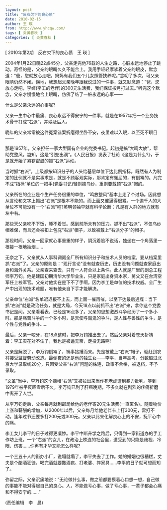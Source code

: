 ```yaml
---
layout: post
title: "反右欠下的良心债"
date: 2010-02-15
author: 王 瑛
from: http://www.yhcqw.com/
tags: [ 炎黄春秋 ]
categories: [ 炎黄春秋 ]
---
```



[ 2010年第2期　反右欠下的良心债　王 瑛 ]


2004年1月22日晚22点45分，父亲走完他76载的人生之路，心脏永远地停止了跳动。奇怪的是，父亲的眼睛久久不能合上。我用手轻轻摩挲着父亲的眼皮，默念道：“爸，您就放心走吧，妈妈有我们五个儿女照管扶养呢。”念叨了多次，可父亲眼睛仍然不闭。倏地，我想起父亲晚年跟我说过的一件事，就又默念道：“爸，您放心走吧，李婶(李工的老伴)的300元生活费，我们保证按月打过去。”听完这个默念，父亲才慢慢地合上眼睛，仿佛了结了一桩永远的心事——

什么是父亲永远的心事呢?

父亲一生中心中最痛、良心永远不得安宁的一件事，就是在1957年把一个业务技术骨干打成“右派”，并殃及后人。

晚年的父亲常常被这件冤案错案折磨得坐卧不安，夜里难以入眠，以至死不瞑目——


那是1957年，父亲担任一家大型国有企业的党委书记。起初是搞“大鸣大放”，帮助党整风。岂知，这是“引蛇出洞”。《人民日报》发表了社论《这是为什么?》，于是就开始了紧锣密鼓的抓“右派”运动。


当时抓“右派”，上级都按知识分子的人头给基层单位下达比例指标。既然有人为制定的比例就不是实事求是，就是不顾客观实际，那肯定有冤屈的，有倒霉的。凡完不成“指标”单位的一把手(党委书记)轻则摘乌纱，重则要戴顶“右派”帽的。


父亲所在的企业是个生产任务很重的单位，“鸣放整风”基本上走了个过场。因此想从言论和文字上抓出“右派”是根本不能的。而上面又催逼得很紧。一个逾千人的大单位不可能没有一个“右派”吧?英明领袖早就有科学论断：凡是有人群的地方就有左中右。

那些天父亲吃不下饭，睡不着觉。感到前所未有的压力。抓不出“右派”，不仅乌纱帽难保，而且还会被扣上包庇“右派”帽子，以致被戴上“右派分子”的帽子。

那段时间，父亲一回家就心事重重的样子，阴沉着脸不说话，独坐在一个角落里一根接一根地抽烟……


无奈之下，父亲就从人事科调阅全厂所有知识分子和技术人员的档案，要从档案里抓“右派”了。父亲的原则是：“现行言论”没有就查历史，历史没有问题就查家庭出身和海外关系。父亲查来查去，只有一人符合以上条件。此人就是厂里的副总工程师李万钧。他是建国初期清华大学毕业生，只是家庭出身资本家，舅父又在台湾空军任上校军官。父亲对他实在是下不了手啊。因为李工是单位的技术权威。全厂生产中出现的技术难题，唯有他亲自下手才能解决。


父亲单位“右派”名单迟迟报不上去，而上面一催再催，以至下达最后通牒：当下抓“右派”就是政治任务，就是大局，今天18点以前抓不出“右派”来，拿你这个党委书记是问。父亲看看表，已经是16点多了。父亲的思想激烈斗争经历了一个多小时。那是痛苦斗争的一个多小时，是天使与魔鬼的争斗，是人性与兽性的争斗，是个性与党性的争斗……

最后，父亲一咬牙，在18点整时，把李万钧推出去了。然后父亲对着苍天祈祷着：李工实在对不住了，我也是被逼无奈，走投无路啊!


父亲是解脱了，李万钧倒霉了，祸事接踵而来。先是被戴上“右派”帽子，驱赶到农村接受监督劳动改造。最倒霉的还是他的独生女——李平，当年高考，分数超过北京大学录取线20分，只因受父亲“右派”问题的株连，政审不合格，被退档，不予录取。


“文革”当中，李万钧这个摘帽“右派”又被拉出来当作死老虎遭到暴力批判。等到1979年被平反昭雪后不久，李万钧已到了肝癌晚期，不多久就在剧烈的疼痛折磨中离开了人世。


从李万钧走后，父亲每月就到邮局给他的老伴寄20元生活费(一直匿名)。随着物价上涨和薪酬的增加，从2000年以后，父亲每月给他老伴卡上打300元，雷打不动。逢年过节还要多打200元或300元。父亲以此来化解良心上的不安，抚平心中的痛。


李工女儿李平的日子过得更凄惨。李平中断升学之路后，只得到一家街道办的手工作坊上班。一个“右派”的女儿，在政治上株连的社会里，遭受到的只能是歧视、冷眼、伤害……你再有才华又能怎么样呢?

一个三五十人的街办小厂，说塌就塌了，李平失去了工作。她的婚姻也很糟糕，丈夫是个酗酒狂徒，喝完酒就要撒酒疯、打老婆、摔家具……李平的日子就可想而知了。


弥留之际，父亲沉痛地说：“无论做什么事，做之前都要摸着心口想一想，自己做的事能不能对得起自己的良心。人，不能做亏心事，做了亏心事，一辈子都会心痛和不得安宁的……”

(责任编辑　李　晨)


